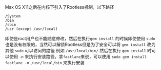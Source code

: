 Max OS X11之后在内核下引入了Rootless机制，以下路径

```
/System
/bin
/sbin
/usr (except /usr/local)
```

即使是root用户也不能随意修改，然后在执行`gem install` 的时候即使使用 `sudo` 也是没有权限的，当然可以解锁Rootless但是为了安全可以将 `gem install` 改为其他 `sudo` 可以访问的路径 例如 `/usr/local/bin/`
然后在执行 `gem install` 时可以使用 `-n` 来执行安装路径，拿`fastlane`来说，可以使用
`sudo gem install fastlane -n /usr/local/bin` 来执行安装